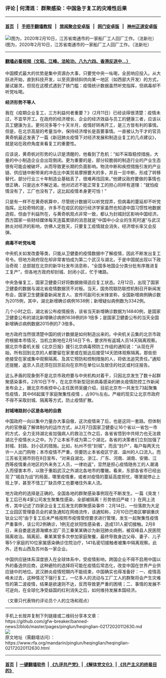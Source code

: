 ### 评论 | 何清涟： 群聚感染：中国急于复工的灾难性后果
------------------------

#### [首页](https://github.com/gfw-breaker/banned-news3/blob/master/README.md) &nbsp;&nbsp;|&nbsp;&nbsp; [手把手翻墙教程](https://github.com/gfw-breaker/guides/wiki) &nbsp;&nbsp;|&nbsp;&nbsp; [禁闻聚合安卓版](https://github.com/gfw-breaker/bn-android) &nbsp;&nbsp;|&nbsp;&nbsp; [网门安卓版](https://github.com/oGate2/oGate) &nbsp;&nbsp;|&nbsp;&nbsp; [神州正道安卓版](https://github.com/SzzdOgate/update) 



<div id="headerimg">
 <img alt="l图为，2020年2月10日，江苏省南通市的一家船厂工人回厂工作。（法新社）" src="https://www.rfa.org/mandarin/pinglun/heqinglian/heqinglian-02172020112630.html/000_1OV7AQ.jpg/@@images/f5518875-3293-4947-a755-b30d4a453336.jpeg" title="l图为，2020年2月10日，江苏省南通市的一家船厂工人回厂工作。（法新社）"/>
 <div id="headerimgcontents">
  <div id="headerimgcaption">
   <span>
    l图为，2020年2月10日，江苏省南通市的一家船厂工人回厂工作。（法新社）
   </span>
   <!-- zoomattribute -->
  </div>
  <!-- headerimgcaption -->
 </div>
 <!-- headerimagecontents -->
</div>

<hr/>


#### [翻墙必看视频（文昭、江峰、法轮功、八九六四、香港反送中...）](https://github.com/gfw-breaker/banned-news3/blob/master/pages/link3.md)

<div id="storytext">
 <div>
  <div class="slot_header">
  </div>
 </div>
 <p>
  中国模式最大的优势是集中资源办大事，只要党中央一吆喝，全民响应投入。从大跃进开始，直到科技开发，以至资源倾斜供向某一地区（如西部大开发）的方式，屡试屡灵。但现在这模式遇到了铁门槛：疫情统计数据虽然听党指挥，但病毒却不听党吆喝。
 </p>
 <p>
  <b>
   经济形势不等人
  </b>
 </p>
 <p>
  我在《疫期企业复工，三方利益何者重要？》（2月11日）已经谈得很清楚：疫情未过，不宜早开工。在政府的经济增长、企业的经济效益与员工的健康三者，应该以员工健康为主。更何况多等个十天半月，疫情好转再开工，是三方皆有利的事情。但是，在北京高层的考量当中，保持经济增长是首要事情。一直被认为干才的官员黄奇帆最近发表了一篇《新冠肺炎疫情下对经济发展和制造业复工的几点建议》，就是站在政府角度来看复工的重要性。
 </p>
 <p>
  应该说，黄奇帆对形势的认识是清醒的，他看到了危机：“如不采取稳控措施，大量的中小制造企业会出现倒闭。更为重要的是，部分较脆弱的制造行业的产业生态很有可能会被破坏，从而导致更长期的负面影响。物流中断和疾控措施引发的产业链、供应链中断带来的冲击比中美贸易摩擦要大的多，并且一旦中断，形成了转移替代，部分行业三十年制造业基础丢了，很难再找回来。”他建议政府要做的事情也很正确，只是远水不解近渴。他对迟迟不能正常复工的担心同样有道理：“就怕疫情没有了，工厂也没有了，这比起疫情本身更可怕！”
 </p>
 <p>
  只是有一样不在黄奇帆算中，尽管统计数据可以听党捏弄，但病毒的蔓延却不听党指挥。比较奇特的是，许多不在疫区的投行经济学家虽然也知道中国习惯性地数据造假，但由于利益所在，与黄奇帆观点非常一致，都认为封城封区影响中国经济。西方国家一些财经媒体每天连篇累牍的消息就是“中国中小企业的生死时速”与武汉肺炎对经济的影响，仿佛人定胜天，只要复工疫情就会消失，经济增长率又会反弹。
 </p>
 <p>
  <b>
   病毒不听党吆喝
  </b>
 </p>
 <p>
  中央机关如发改委等类，只能从卫健委的疫情数据中了解疫情，因此不断发出复工号令。但地方政府现在却非常害怕成为第二个武汉与湖北，于是中国就出现以下政治奇观：总部就在北京的新华社发布消息称，“全国多地国企分类分批有序推进复工复产”，但各地方政府却封城、封闭小区，忙于堵路。
 </p>
 <p>
  中央急催复工，国家卫健委只好将数据做得适应复工状态。2月12日，出现了国家卫健委的数据与湖北省疫情数据货不对板。当天，国务院联防联控机制召开新闻发布会，国家卫生健康委新闻发言人、宣传司副司长米锋宣称，全国新增病例确诊数为2015例，其中，湖北新增确诊病例1638例；新增疑似病例数为3342例。
 </p>
 <p>
  几个小时之后，湖北省公布疫情报告，该省当天新增确诊数据为14840例，是国家卫健委公布的湖北新增确诊病例1638例的8·1倍多；是国家卫健委公布的当天全国新增确诊病例数据2015例的7·3倍多。
 </p>
 <p>
  地方政府当然很清楚中国的统计数据是如何制造出来的。中央机关云集的北京市政府根据本市情况，当机立断地在2月14日下令，要求所有返城人员14天隔离观察。据北京市委机关报《北京日报》援引北京病毒预防工作组的通知说：“从现在开始，所有回到北京的人都要留在家里或在抵达后接受14天团体观察隔离。那些拒绝接受在家或集中观察隔离、及其它预防和控制措施的人，将依法追究责任。”通知还提醒，返京人员还须在回京前向在京所在单位以及居住的社区或村庄报告。
 </p>
 <p>
  这么矛盾的现象倒不是北京市政府要与中央机构对着干，只因北京发生了数十起群聚感染事件。2月10日下午，在北京市新型冠状病毒感染的肺炎疫情防控工作新闻发布会上，据北京市疾控中心主任医师吴疆介绍，目前北京市一共发生73起聚集性疫情，其中66起属于家庭聚集性疫情 ，占90％左右。严峻的现实让北京市政府不得不采取封城、隔离等方式，防止疫情扩散。
 </p>
 <p>
  <b>
   封城堵路封小区是各地的自救
  </b>
 </p>
 <p>
  中国政府一向以集中力量办大事自傲，这次疫情来了后，也是这同一套路。但体制内的官僚最了解体制内的运作方式，从2月7日国家卫健委让16个省以一省包一市的方式，全力支持湖北省加强病人的救治工作之后，各省省悟到中共倾力也无法救湖北于疫情水火之中。为了让本省不成为第二个湖北，各省的决策者们立刻加强了封城、封路、封小区的措施。比如，杭州不但“封城”，而且“封户”，每户每两天允许一人出门购物；本市疫情不严重，但要防止本省疫区宁波、温州的人口流入。而江苏省无锡市则在8日宣布，“对来自湖北、浙江、广东、河南、湖南、安徽、江西等疫情重点地区的外来务工人员，一律劝返”，显然是担心疫情随务工的人潮涌入而侵害本市，以致于重蹈武汉之外湖北各地市的覆辙。看来，东部各省市已经出现了“城自为战”的局面，哪里疫情重，或者对疫情的蔓延高度担忧，哪里就停止上班上学，甚至不惜工厂缺员停工也要堵住外来人流。
 </p>
 <p>
  地方政府的选择是正确的。全国各地的群聚感染事例现在不断发生。一篇《突发！复工后已有4家公司发生聚集性感染，全部被隔离！形势依旧严峻！》在网上流传，其中记述了四家企业复工后发生的群聚感染事件：2月14日，一份落款为大足工业园区管理委员会的紧急通知在网络流传，该通知称，2月10日巴南区攀钢重庆钛业公司“由于复工后未严格按照市疫情管控要求进行管理，发生一起聚集性疫情严重事件，该公司2例确诊，1例无症状阳性感染者，造成131人密切接触。2月8日，来自娄底涟源海螺水泥厂员工秦某某确诊为新冠肺炎病例，被双峰县人民医院隔离收治。隔离前，秦某某曾多次参加家庭聚餐，最终导致身边父母、妻子、儿子等5个家庭的10位家属感染确诊住院治疗，141名密切接触者被集中隔离观察。此外，还有山西及苏州各一家企业。
 </p>
 <p>
  中国供应链体系深度嵌入在全球体系中，受疫情影响，跨国企业不得不启用中国以外的备选供应商，这种避险的选择将可能在疫情后常态化，改变中国在世界产业供应链中的地位。武汉肺炎疫情短期内不能结束，中国确实也得准备好：一、疫情高峰未过去，这种情况下强行复工，一亿多人的流动与工厂工人的群聚将会产生灾难性的第二波疫情，结果是欲速则不达，反而导致更严重的困境；二、事情的发展不可逆向，在全球化净受益国的红利消失之后，如何维持发展本国经济。
 </p>
 <p>
 </p>
 <p>
  （文章只代表特约评论员个人的立场和观点）
 </p>
</div>

<hr/>
手机上长按并复制下列链接或二维码分享本文章：<br/>
https://github.com/gfw-breaker/banned-news3/blob/master/pages/pinglun/heqinglian-02172020112630.md <br/>
<a href='https://github.com/gfw-breaker/banned-news3/blob/master/pages/pinglun/heqinglian-02172020112630.md'><img src='https://github.com/gfw-breaker/banned-news3/blob/master/pages/pinglun/heqinglian-02172020112630.md.png'/></a> <br/>
原文地址（需翻墙访问）：https://www.rfa.org/mandarin/pinglun/heqinglian/heqinglian-02172020112630.html


------------------------
#### [首页](https://github.com/gfw-breaker/banned-news3/blob/master/README.md) &nbsp;|&nbsp; [一键翻墙软件](https://github.com/gfw-breaker/nogfw/blob/master/README.md) &nbsp;| [《九评共产党》](https://github.com/gfw-breaker/9ping.md/blob/master/README.md#九评之一评共产党是什么) | [《解体党文化》](https://github.com/gfw-breaker/jtdwh.md/blob/master/README.md) | [《共产主义的终极目的》](https://github.com/gfw-breaker/gczydzjmd.md/blob/master/README.md)


<img src='http://gfw-breaker.win/banned-news3/pages/pinglun/heqinglian-02172020112630.md' width='0px' height='0px'/>